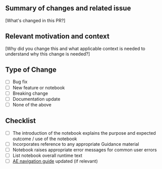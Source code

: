 ## Summary of changes and related issue
[What's changed in this PR?]

## Relevant motivation and context
[Why did you change this and what applicable context is needed to understand why this change is needed?]

## Type of Change

- [ ] Bug fix
- [ ] New feature or notebook
- [ ] Breaking change
- [ ] Documentation update
- [ ] None of the above

## Checklist
- [ ] The introduction of the notebook explains the purpose and expected outcome / use of the notebook
- [ ] Incorporates reference to any appropriate Guidance material
- [ ] Notebook raises appropriate error messages for common user errors
- [ ] List notebook overall runtime text
- [ ] [AE navigation guide](https://github.com/cal-adapt/cae-notebooks/blob/main/AE_navigation_guide.ipynb) updated (if relevant)
